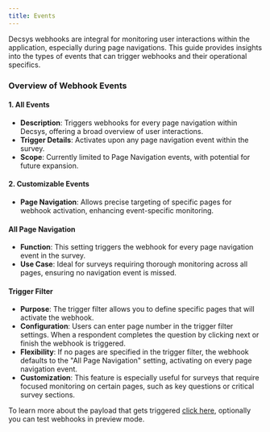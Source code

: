 ```yaml
---
title: Events
---
```


Decsys webhooks are integral for monitoring user interactions within the application, especially during page navigations. This guide provides insights into the types of events that can trigger webhooks and their operational specifics.

### Overview of Webhook Events

#### 1. All Events
- **Description**: Triggers webhooks for every page navigation within Decsys, offering a broad overview of user interactions.
- **Trigger Details**: Activates upon any page navigation event within the survey.
- **Scope**: Currently limited to Page Navigation events, with potential for future expansion.

#### 2. Customizable Events 
- **Page Navigation**: Allows precise targeting of specific pages for webhook activation, enhancing event-specific monitoring.

#### All Page Navigation
- **Function**: This setting triggers the webhook for every page navigation event in the survey.
- **Use Case**: Ideal for surveys requiring thorough monitoring across all pages, ensuring no navigation event is missed.

#### Trigger Filter
- **Purpose**: The trigger filter allows you to define specific pages that will activate the webhook.
- **Configuration**: Users can enter page number in the trigger filter settings. When a respondent completes the question by clicking next or finish the webhook is triggered.
- **Flexibility**: If no pages are specified in the trigger filter, the webhook defaults to the "All Page Navigation" setting, activating on every page navigation event.
- **Customization**: This feature is especially useful for surveys that require focused monitoring on certain pages, such as key questions or critical survey sections.

To learn more about the payload that gets triggered [click here](./payload), optionally you can test webhooks in preview mode.
